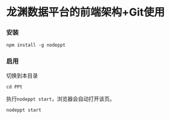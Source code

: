 # 龙渊数据平台的前端架构+Git使用

### 安装

    npm install -g nodeppt

### 启用


切换到本目录

    cd PPt

执行`nodeppt start`，浏览器会自动打开该页。

    nodeppt start


